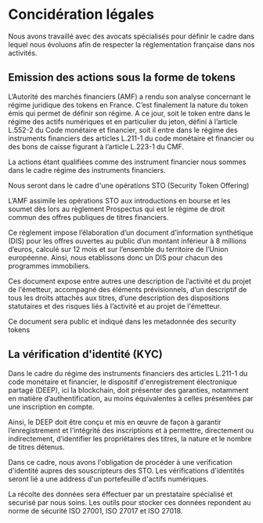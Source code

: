 # Concidération légales

Nous avons travaillé avec des avocats spécialisés pour définir le cadre dans lequel nous évoluons afin de respecter la réglementation française dans nos activités.

## Emission des actions sous la forme de tokens

L’Autorité des marchés financiers (AMF) a rendu son analyse concernant le régime juridique des tokens en France. C’est finalement la nature du token émis qui permet de définir son régime. A ce jour, soit le token entre dans le régime des actifs numériques et en particulier du jeton, défini à l’article L.552-2 du Code monétaire et financier, soit il entre dans le régime des instruments financiers des articles L.211-1 du code monétaire et financier ou des bons de caisse figurant à l’article L.223-1 du CMF. 

La actions étant qualifiées comme des instrument financier nous sommes dans le cadre régime des instruments financiers.

Nous seront dans le cadre d'une opérations STO (Security Token Offering) 

L’AMF assimile les opérations STO aux introductions en bourse et les soumet dès lors au règlement Prospectus qui est le régime de droit commun des offres publiques de titres financiers. 

Ce règlement impose l’élaboration d’un document d’information synthétique (DIS) pour les offres ouvertes au public d’un montant inférieur à 8 millions d’euros, calculé sur 12 mois et sur l’ensemble du territoire de l’Union européenne. Ainsi, nous etablissons donc un DIS pour chacun des programmes immobiliers. 

Ces document expose entre autres une description de l’activité et du projet de l'émetteur, accompagné des éléments prévisionnels, d’un descriptif de tous les droits attachés aux titres, d’une description des dispositions statutaires et des risques liés à l’activité et au projet de l'émetteur.

Ce document sera public et indiqué dans les metadonnée des security tokens


## La vérification d'identité (KYC)

Dans le cadre du régime des instruments financiers des articles L.211-1 du code monétaire et financier, le dispositif d'enregistrement électronique partagé (DEEP), ici la blockchain, doit présenter des garanties, notamment en matière d’authentification, au moins équivalentes à celles présentées par une inscription en compte. 

Ainsi, le DEEP doit être conçu et mis en œuvre de façon à garantir l’enregistrement et l’intégrité des inscriptions et à permettre, directement ou indirectement, d’identifier les propriétaires des titres, la nature et le nombre de titres détenus.

Dans ce cadre, nous avons l'obligation de procéder à une verification d'identité aupres des souscripteurs des STO. 
Les vérifications d'identités seront lié a une address d'un portefeuille d'actifs numériques. 

La récolte des données sera éffectuer par un prestataire spécialisé et securisé par nous soins. Les outils pour stocker ces données repondent au norme de sécurité ISO 27001, ISO 27017 et ISO 27018.